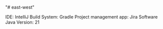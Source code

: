 "# east-west" 

IDE: IntelliJ
Build System: Gradle
Project management app: Jira Software
Java Version: 21
